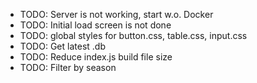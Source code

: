 - TODO: Server is not working, start w.o. Docker
- TODO: Initial load screen is not done
- TODO: global styles for button.css, table.css, input.css
- TODO: Get latest .db
- TODO: Reduce index.js build file size
- TODO: Filter by season